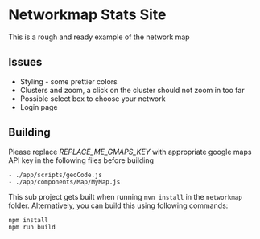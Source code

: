 [//]: # (##############################################################################################)
[//]: # (Copyright Accenture. All Rights Reserved.)
[//]: # (SPDX-License-Identifier: Apache-2.0)
[//]: # (##############################################################################################)

# Networkmap Stats Site

This is a rough and ready example of the network map

## Issues

* Styling - some prettier colors
* Clusters and zoom, a click on the cluster should not zoom in too far
* Possible select box to choose your network
* Login page

## Building

Please replace *REPLACE_ME_GMAPS_KEY* with appropriate google maps API key in the following files before building
    
    - ./app/scripts/geoCode.js
    - ./app/components/Map/MyMap.js

This sub project gets built when running `mvn install` in the `networkmap` folder.
Alternatively, you can build this using following commands: 

```bash
npm install
npm run build
```